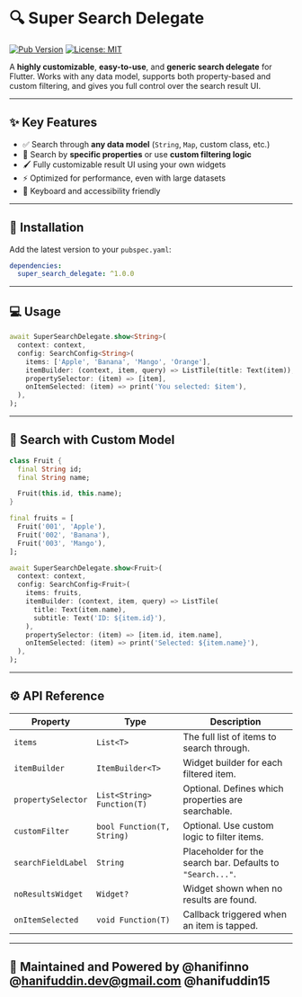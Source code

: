 # 🔍 Super Search Delegate

[![Pub Version](https://img.shields.io/pub/v/super_search_delegate)](https://pub.dev/packages/super_search_delegate)
[![License: MIT](https://img.shields.io/badge/license-MIT-purple.svg)](https://opensource.org/licenses/MIT)

A **highly customizable**, **easy-to-use**, and **generic search delegate** for Flutter. Works with any data model, supports both property-based and custom filtering, and gives you full control over the search result UI.

---

## ✨ Key Features

- ✅ Search through **any data model** (`String`, `Map`, custom class, etc.)
- 🎯 Search by **specific properties** or use **custom filtering logic**
- 🖌️ Fully customizable result UI using your own widgets
- ⚡ Optimized for performance, even with large datasets
- 📱 Keyboard and accessibility friendly

---

## 🔧 Installation

Add the latest version to your `pubspec.yaml`:

```yaml
dependencies:
  super_search_delegate: ^1.0.0
```

---

## 💻 Usage

```dart
await SuperSearchDelegate.show<String>(
  context: context,
  config: SearchConfig<String>(
    items: ['Apple', 'Banana', 'Mango', 'Orange'],
    itemBuilder: (context, item, query) => ListTile(title: Text(item)),
    propertySelector: (item) => [item],
    onItemSelected: (item) => print('You selected: $item'),
  ),
);
```

---

## 🧩 Search with Custom Model

```dart
class Fruit {
  final String id;
  final String name;

  Fruit(this.id, this.name);
}

final fruits = [
  Fruit('001', 'Apple'),
  Fruit('002', 'Banana'),
  Fruit('003', 'Mango'),
];

await SuperSearchDelegate.show<Fruit>(
  context: context,
  config: SearchConfig<Fruit>(
    items: fruits,
    itemBuilder: (context, item, query) => ListTile(
      title: Text(item.name),
      subtitle: Text('ID: ${item.id}'),
    ),
    propertySelector: (item) => [item.id, item.name],
    onItemSelected: (item) => print('Selected: ${item.name}'),
  ),
);
``` 
----

## ⚙️ API Reference

| Property           | Type                       | Description                                                |
| ------------------ | -------------------------- | ---------------------------------------------------------- |
| `items`            | `List<T>`                  | The full list of items to search through.                  |
| `itemBuilder`      | `ItemBuilder<T>`           | Widget builder for each filtered item.                     |
| `propertySelector` | `List<String> Function(T)` | Optional. Defines which properties are searchable.         |
| `customFilter`     | `bool Function(T, String)` | Optional. Use custom logic to filter items.                |
| `searchFieldLabel` | `String`                   | Placeholder for the search bar. Defaults to `"Search..."`. |
| `noResultsWidget`  | `Widget?`                  | Widget shown when no results are found.                    |
| `onItemSelected`   | `void Function(T)`         | Callback triggered when an item is tapped.                 |

---

## 🙌 Maintained and Powered by @hanifinno @hanifuddin.dev@gmail.com @hanifuddin15